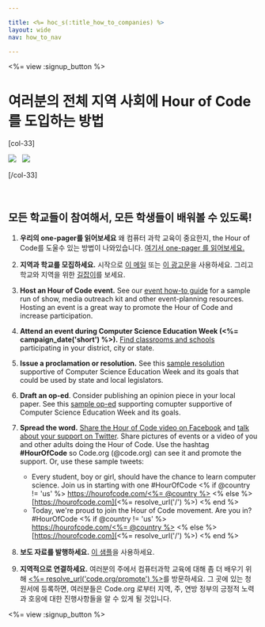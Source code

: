 ```yaml
---

title: <%= hoc_s(:title_how_to_companies) %>
layout: wide
nav: how_to_nav

---
```


<%= view :signup_button %>

# 여러분의 전체 지역 사회에 Hour of Code를 도입하는 방법

[col-33]

![](/images/fit-275/highlight-obama.png)&nbsp;&nbsp;&nbsp;![](/images/fit-246/dan.jpg)

[/col-33]

<p style="clear:both">
  &nbsp;
</p>

## 모든 학교들이 참여해서, 모든 학생들이 배워볼 수 있도록!

  1. **우리의 one-pager를 읽어보세요** 왜 컴퓨터 과학 교육이 중요한지, the Hour of Code를 도울수 있는 방법이 나와있습니다. [여기서 one-pager 를 읽어보세요.](/files/hoc-one-pager-public-officials-2016.pdf)

  2. **지역과 학교를 모집하세요.** 시작으로 [이 메일](<%= resolve_url('/promote/resources#sample-emails') %>) 또는 [이 광고문](<%= resolve_url('/promote/stats') %>)을 사용하세요. 그리고 학교와 지역을 위한 [길잡이](<%= resolve_url('/how-to') %>)를 보세요.

  3. **Host an Hour of Code event.** See our [event how-to guide](<%= resolve_url('/how-to/events') %>) for a sample run of show, media outreach kit and other event-planning resources. Hosting an event is a great way to promote the Hour of Code and increase participation.

  4. **Attend an event during Computer Science Education Week (<%= campaign_date('short') %>).** [Find classrooms and schools](<%= resolve_url('/events') %>) participating in your district, city or state.

  5. **Issue a proclamation or resolution.** See this [sample resolution](<%= resolve_url('resources/proclamation') %>) supportive of Computer Science Education Week and its goals that could be used by state and local legislators.

  6. **Draft an op-ed**. Consider publishing an opinion piece in your local paper. See this [sample op-ed](<%= resolve_url('/promote/op-ed') %>) supporting comupter supportive of Computer Science Education Week and its goals.

  7. **Spread the word.** [Share the Hour of Code video on Facebook](https://www.facebook.com/sharer/sharer.php?u=http%3A%2F%2Fhourofcode.com%2Fus) and [talk about your support on Twitter](https://twitter.com/intent/tweet?url=http%3A%2F%2Fhourofcode.com&text=I%27m%20participating%20in%20this%20year%27s%20%23HourOfCode%2C%20are%20you%3F%20%40codeorg&original_referer=https%3A%2F%2Fwww.google.com%2Furl%3Fq%3Dhttps%253A%252F%252Ftwitter.com%252Fshare%253Fhashtags%253D%2526amp%253Brelated%253Dcodeorg%2526amp%253Btext%253DI%252527m%252Bparticipating%252Bin%252Bthis%252Byear%252527s%252B%252523HourOfCode%25252C%252Bare%252Byou%25253F%252B%252540codeorg%2526amp%253Burl%253Dhttp%25253A%25252F%25252Fhourofcode.com%26sa%3DD%26sntz%3D1%26usg%3DAFQjCNE1GLTUbKZfMlEh9Aj5w0iswz6PYQ&related=codeorg&hashtags=). Share pictures of events or a video of you and other adults doing the Hour of Code. Use the hashtag **#HourOfCode** so Code.org (@code.org) can see it and promote the support. Or, use these sample tweets:
    
      * Every student, boy or girl, should have the chance to learn computer science. Join us in starting with one #HourOfCode <% if @country != 'us' %> [https://hourofcode.com/<%= @country %>](<%= resolve_url('/') %>) <% else %> [https://hourofcode.com](<%= resolve_url('/') %>) <% end %>
      * Today, we're proud to join the Hour of Code movement. Are you in? #HourOfCode <% if @country != 'us' %> [https://hourofcode.com/<%= @country %>](<%= resolve_url('/') %>) <% else %> [https://hourofcode.com](<%= resolve_url('/') %>) <% end %>   
          
        

  8. **보도 자료를 발행하세요.** [이 샘플](<%= resolve_url('/promote/official-press-release') %>)을 사용하세요.

  9. **지역적으로 연결하세요.** 여러분의 주에서 컴퓨터과학 교육에 대해 좀 더 배우기 위해 [<%= resolve_url('code.org/promote') %>](<%= resolve_url('https://code.org/promote') %>)를 방문하세요. 그 곳에 있는 청원서에 등록하면, 여러분들은 Code.org 로부터 지역, 주, 연방 정부의 긍정적 노력과 호응에 대한 진행사항들을 알 수 있게 될 것입니다.

<%= view :signup_button %>